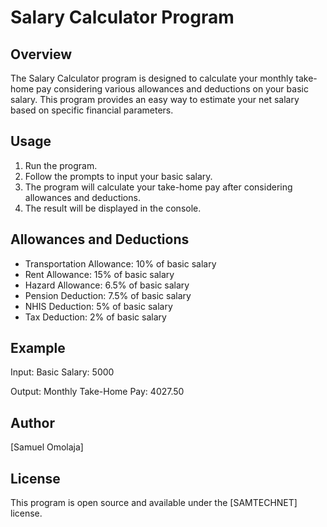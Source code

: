 # Salary Calculator Program

## Overview
The Salary Calculator program is designed to calculate your monthly take-home pay considering various allowances and deductions on your basic salary. This program provides an easy way to estimate your net salary based on specific financial parameters.

## Usage
1. Run the program.
2. Follow the prompts to input your basic salary.
3. The program will calculate your take-home pay after considering allowances and deductions.
4. The result will be displayed in the console.

## Allowances and Deductions
- Transportation Allowance: 10% of basic salary
- Rent Allowance: 15% of basic salary
- Hazard Allowance: 6.5% of basic salary
- Pension Deduction: 7.5% of basic salary
- NHIS Deduction: 5% of basic salary
- Tax Deduction: 2% of basic salary

## Example
Input:
Basic Salary: 5000

Output:
Monthly Take-Home Pay: 4027.50

## Author
[Samuel Omolaja]

## License
This program is open source and available under the [SAMTECHNET] license.
